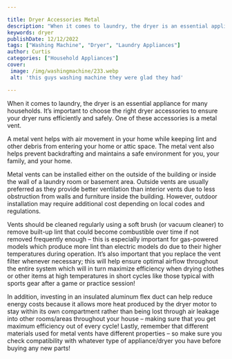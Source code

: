 ```yaml
---

title: Dryer Accessories Metal
description: "When it comes to laundry, the dryer is an essential appliance for many households. It’s important to choose the right dryer access...scroll on and keep learning"
keywords: dryer
publishDate: 12/12/2022
tags: ["Washing Machine", "Dryer", "Laundry Appliances"]
author: Curtis
categories: ["Household Appliances"]
cover: 
 image: /img/washingmachine/233.webp
 alt: 'this guys washing machine they were glad they had'

---
```


When it comes to laundry, the dryer is an essential appliance for many households. It’s important to choose the right dryer accessories to ensure your dryer runs efficiently and safely. One of these accessories is a metal vent. 

A metal vent helps with air movement in your home while keeping lint and other debris from entering your home or attic space. The metal vent also helps prevent backdrafting and maintains a safe environment for you, your family, and your home. 

Metal vents can be installed either on the outside of the building or inside the wall of a laundry room or basement area. Outside vents are usually preferred as they provide better ventilation than interior vents due to less obstruction from walls and furniture inside the building. However, outdoor installation may require additional cost depending on local codes and regulations. 

Vents should be cleaned regularly using a soft brush (or vacuum cleaner) to remove built-up lint that could become combustible over time if not removed frequently enough – this is especially important for gas-powered models which produce more lint than electric models do due to their higher temperatures during operation. It’s also important that you replace the vent filter whenever necessary; this will help ensure optimal airflow throughout the entire system which will in turn maximize efficiency when drying clothes or other items at high temperatures in short cycles like those typical with sports gear after a game or practice session! 

 In addition, investing in an insulated aluminum flex duct can help reduce energy costs because it allows more heat produced by the dryer motor to stay within its own compartment rather than being lost through air leakage into other rooms/areas throughout your house – making sure that you get maximum efficiency out of every cycle! Lastly, remember that different materials used for metal vents have different properties – so make sure you check compatibility with whatever type of appliance/dryer you have before buying any new parts!
